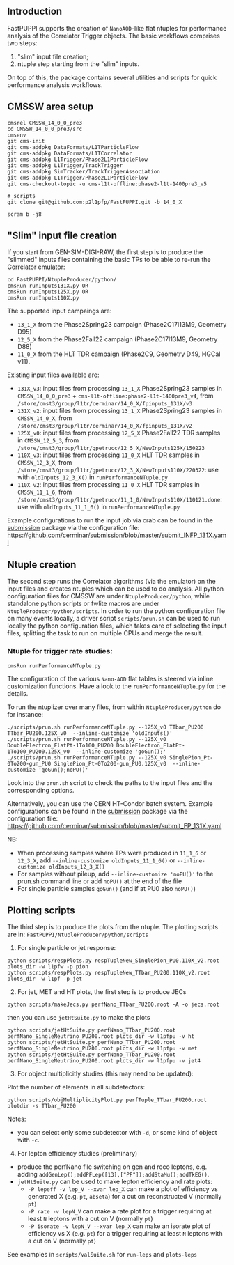 ## Introduction

FastPUPPI supports the creation of `NanoAOD`-like flat ntuples for performance analysis of the Correlator Trigger objects.
The basic workflows comprises two steps:
   1. "slim" input file creation;
   2. ntuple step starting from the "slim" inputs.

On top of this, the package contains several utilities and scripts for quick performance analysis workflows.


## CMSSW area setup 
```
cmsrel CMSSW_14_0_0_pre3
cd CMSSW_14_0_0_pre3/src
cmsenv
git cms-init
git cms-addpkg DataFormats/L1TParticleFlow
git cms-addpkg DataFormats/L1TCorrelator
git cms-addpkg L1Trigger/Phase2L1ParticleFlow
git cms-addpkg L1Trigger/TrackTrigger
git cms-addpkg SimTracker/TrackTriggerAssociation
git cms-addpkg L1Trigger/Phase2L1ParticleFlow
git cms-checkout-topic -u cms-l1t-offline:phase2-l1t-1400pre3_v5

# scripts
git clone git@github.com:p2l1pfp/FastPUPPI.git -b 14_0_X

scram b -j8
```

## "Slim" input file creation

If you start from GEN-SIM-DIGI-RAW, the first step is to produce the "slimmed" inputs files containing the basic TPs to be able to re-run the Correlator emulator:
```
cd FastPUPPI/NtupleProducer/python/
cmsRun runInputs131X.py OR
cmsRun runInputs125X.py OR
cmsRun runInputs110X.py 
```
The supported input campaings are:
 * `13_1_X` from the Phase2Spring23 campaign (Phase2C17I13M9, Geometry D95) 
 * `12_5_X` from the Phase2Fall22 campaign (Phase2C17I13M9, Geometry D88) 
 * `11_0_X` from the HLT TDR campaign (Phase2C9, Geometry D49, HGCal v11).

Existing input files available are:
 * `131X_v3`: input files from processing `13_1_X` Phase2Spring23 samples in `CMSSW_14_0_0_pre3` + `cms-l1t-offline:phase2-l1t-1400pre3_v4`, from `/store/cmst3/group/l1tr/cerminar/14_0_X/fpinputs_131X/v3`
 * `131X_v2`: input files from processing `13_1_X` Phase2Spring23 samples in `CMSSW_14_0_X`, from `/store/cmst3/group/l1tr/cerminar/14_0_X/fpinputs_131X/v2`
 * `125X_v0`:  input files from processing `12_5_X` Phase2Fall22 TDR samples in `CMSSW_12_5_3`, from `/store/cmst3/group/l1tr/gpetrucc/12_5_X/NewInputs125X/150223`
 * `110X_v3`:  input files from processing `11_0_X` HLT TDR samples in `CMSSW_12_3_X`, from `/store/cmst3/group/l1tr/gpetrucc/12_3_X/NewInputs110X/220322`: use with `oldInputs_12_3_X()` in `runPerformanceNTuple.py`
 * `110X_v2`:  input files from processing `11_0_X` HLT TDR samples in `CMSSW_11_1_6`, from `/store/cmst3/group/l1tr/gpetrucc/11_1_0/NewInputs110X/110121.done`: use with `oldInputs_11_1_6()` in `runPerformanceNTuple.py`

Example configurations to run the input job via crab can be found in the [submission](https://github.com/cerminar/submission/) package via the configuration file:
https://github.com/cerminar/submission/blob/master/submit_INFP_131X.yaml


## Ntuple creation

The second step runs the Correlator algorithms (via the emulator) on the input files and creates ntuples which can be used to do analysis.
All python configuration files for CMSSW are under `NtupleProducer/python`, while standalone python scripts or fwlite macros are under `NtupleProducer/python/scripts`. 
In order to run the python configuration file on many events locally, a driver script `scripts/prun.sh` can be used to run locally the python configuration files, which takes care of selecting the input files, splitting the task to run on multiple CPUs and merge the result.

### Ntuple for trigger rate studies:

```
cmsRun runPerformanceNTuple.py
```

The configuration of the various `Nano-AOD` flat tables is steered via inline customization functions. Have a look to the `runPerformanceNTuple.py` for the details.


To run the ntuplizer over many files, from within `NtupleProducer/python` do for instance:
```
./scripts/prun.sh runPerformanceNTuple.py --125X_v0 TTbar_PU200 TTbar_PU200.125X_v0  --inline-customize 'oldInputs()'
./scripts/prun.sh runPerformanceNTuple.py --125X_v0 DoubleElectron_FlatPt-1To100_PU200 DoubleElectron_FlatPt-1To100_PU200.125X_v0  --inline-customize 'goGun();'
./scripts/prun.sh runPerformanceNTuple.py --125X_v0 SinglePion_Pt-0To200-gun_PU0 SinglePion_Pt-0To200-gun_PU0.125X_v0  --inline-customize 'goGun();noPU()'
```
Look into the `prun.sh` script to check the paths to the input files and the corresponding options.

Alternatively, you can use the CERN HT-Condor batch system. Example configurations can be found in the 
[submission](https://github.com/cerminar/submission/) package via the configuration file:
https://github.com/cerminar/submission/blob/master/submit_FP_131X.yaml


NB: 
   * When processing samples where TPs were produced in `11_1_6` or `12_3_X`, add `--inline-customize oldInputs_11_1_6()` or `--inline-customize oldInputs_12_3_X()`
   * For samples without pileup, add  `--inline-customize 'noPU()'` to the prun.sh command line or add `noPU()` at the end of the file
   * For single particle samples `goGun()` (and if at PU0 also `noPU()`)


## Plotting scripts

The third step is to produce the plots from the ntuple. The plotting scripts are in:
```FastPUPPI/NtupleProducer/python/scripts```

1) For single particle or jet response:

```
python scripts/respPlots.py respTupleNew_SinglePion_PU0.110X_v2.root plots_dir -w l1pfw -p pion
python scripts/respPlots.py respTupleNew_TTbar_PU200.110X_v2.root plots_dir -w l1pf -p jet
```

2) For jet, MET and HT plots, the first step is to produce JECs
```
python scripts/makeJecs.py perfNano_TTbar_PU200.root -A -o jecs.root
```
then you can use `jetHtSuite.py` to make the plots

```
python scripts/jetHtSuite.py perfNano_TTbar_PU200.root perfNano_SingleNeutrino_PU200.root plots_dir -w l1pfpu -v ht
python scripts/jetHtSuite.py perfNano_TTbar_PU200.root perfNano_SingleNeutrino_PU200.root plots_dir -w l1pfpu -v met
python scripts/jetHtSuite.py perfNano_TTbar_PU200.root perfNano_SingleNeutrino_PU200.root plots_dir -w l1pfpu -v jet4
```

3) For object multiplicitly studies (this may need to be updated):

Plot the number of elements in all subdetectors: 
```
python scripts/objMultiplicityPlot.py perfTuple_TTbar_PU200.root  plotdir -s TTbar_PU200  
```
Notes:
 * you can select only some subdetector with `-d`, or some kind of object with `-c`.

4) For lepton efficiency studies (preliminary)

* produce the perfNano file switching on gen and reco leptons, e.g. adding `addGenLep();addPFLep([13],["PF"]);addStaMu();addTkEG()`.
* `jetHtSuite.py` can be used to make lepton efficiency and rate plots:
  * `-P lepeff -v lep_V --xvar lep_X` can make a plot of efficiency vs generated X (e.g. `pt`, `abseta`) for a cut on reconstructed V (normally `pt`)
  * `-P rate -v lepN_V` can make a rate plot for a trigger requiring at least `N` leptons with a cut on V (normally `pt`)
  * `-P isorate -v lepN_V --xvar lep_X`  can make an isorate plot of efficiency vs X (e.g. `pt`) for a trigger requiring at least `N` leptons with a cut on V (normally `pt`)

See examples in `scripts/valSuite.sh` for `run-leps` and `plots-leps` 
